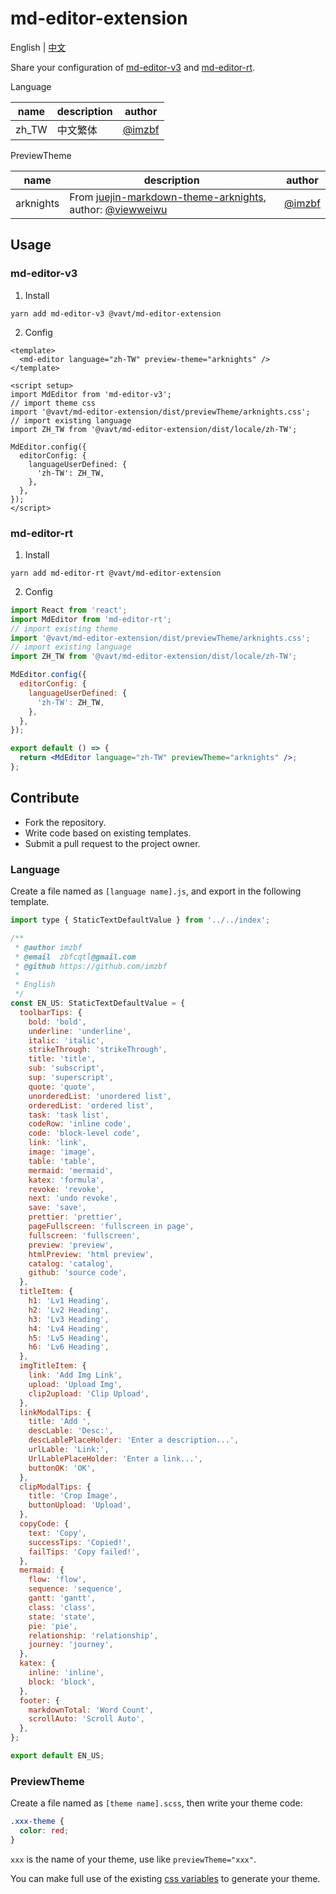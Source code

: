 # md-editor-extension

English \| [中文](https://github.com/imzbf/md-editor-extension/blob/dev/README-CN.md)

Share your configuration of [md-editor-v3](https://github.com/imzbf/md-editor-v3) and [md-editor-rt](https://github.com/imzbf/md-editor-rt).

Language

| name  | description | author                             |
| ----- | ----------- | ---------------------------------- |
| zh_TW | 中文繁体    | [@imzbf](https://github.com/imzbf) |

PreviewTheme

| name      | description                                                                                                                                              | author                             |
| --------- | -------------------------------------------------------------------------------------------------------------------------------------------------------- | ---------------------------------- |
| arknights | From [juejin-markdown-theme-arknights](https://github.com/viewweiwu/juejin-markdown-theme-arknights), author: [@viewweiwu](https://github.com/viewweiwu) | [@imzbf](https://github.com/imzbf) |

## Usage

### md-editor-v3

1. Install

```shell
yarn add md-editor-v3 @vavt/md-editor-extension
```

2. Config

```vue
<template>
  <md-editor language="zh-TW" preview-theme="arknights" />
</template>

<script setup>
import MdEditor from 'md-editor-v3';
// import theme css
import '@vavt/md-editor-extension/dist/previewTheme/arknights.css';
// import existing language
import ZH_TW from '@vavt/md-editor-extension/dist/locale/zh-TW';

MdEditor.config({
  editorConfig: {
    languageUserDefined: {
      'zh-TW': ZH_TW,
    },
  },
});
</script>
```

### md-editor-rt

1. Install

```shell
yarn add md-editor-rt @vavt/md-editor-extension
```

2. Config

```jsx
import React from 'react';
import MdEditor from 'md-editor-rt';
// import existing theme
import '@vavt/md-editor-extension/dist/previewTheme/arknights.css';
// import existing language
import ZH_TW from '@vavt/md-editor-extension/dist/locale/zh-TW';

MdEditor.config({
  editorConfig: {
    languageUserDefined: {
      'zh-TW': ZH_TW,
    },
  },
});

export default () => {
  return <MdEditor language="zh-TW" previewTheme="arknights" />;
};
```

## Contribute

- Fork the repository.
- Write code based on existing templates.
- Submit a pull request to the project owner.

### Language

Create a file named as `[language name].js`, and export in the following template.

```js
import type { StaticTextDefaultValue } from '../../index';

/**
 * @author imzbf
 * @email  zbfcqtl@gmail.com
 * @github https://github.com/imzbf
 *
 * English
 */
const EN_US: StaticTextDefaultValue = {
  toolbarTips: {
    bold: 'bold',
    underline: 'underline',
    italic: 'italic',
    strikeThrough: 'strikeThrough',
    title: 'title',
    sub: 'subscript',
    sup: 'superscript',
    quote: 'quote',
    unorderedList: 'unordered list',
    orderedList: 'ordered list',
    task: 'task list',
    codeRow: 'inline code',
    code: 'block-level code',
    link: 'link',
    image: 'image',
    table: 'table',
    mermaid: 'mermaid',
    katex: 'formula',
    revoke: 'revoke',
    next: 'undo revoke',
    save: 'save',
    prettier: 'prettier',
    pageFullscreen: 'fullscreen in page',
    fullscreen: 'fullscreen',
    preview: 'preview',
    htmlPreview: 'html preview',
    catalog: 'catalog',
    github: 'source code',
  },
  titleItem: {
    h1: 'Lv1 Heading',
    h2: 'Lv2 Heading',
    h3: 'Lv3 Heading',
    h4: 'Lv4 Heading',
    h5: 'Lv5 Heading',
    h6: 'Lv6 Heading',
  },
  imgTitleItem: {
    link: 'Add Img Link',
    upload: 'Upload Img',
    clip2upload: 'Clip Upload',
  },
  linkModalTips: {
    title: 'Add ',
    descLable: 'Desc:',
    descLablePlaceHolder: 'Enter a description...',
    urlLable: 'Link:',
    UrlLablePlaceHolder: 'Enter a link...',
    buttonOK: 'OK',
  },
  clipModalTips: {
    title: 'Crop Image',
    buttonUpload: 'Upload',
  },
  copyCode: {
    text: 'Copy',
    successTips: 'Copied!',
    failTips: 'Copy failed!',
  },
  mermaid: {
    flow: 'flow',
    sequence: 'sequence',
    gantt: 'gantt',
    class: 'class',
    state: 'state',
    pie: 'pie',
    relationship: 'relationship',
    journey: 'journey',
  },
  katex: {
    inline: 'inline',
    block: 'block',
  },
  footer: {
    markdownTotal: 'Word Count',
    scrollAuto: 'Scroll Auto',
  },
};

export default EN_US;
```

### PreviewTheme

Create a file named as `[theme name].scss`, then write your theme code:

```css
.xxx-theme {
  color: red;
}
```

`xxx` is the name of your theme, use like `previewTheme="xxx"`.

You can make full use of the existing [css variables](https://github.com/imzbf/md-editor-v3#change-styles) to generate your theme.
